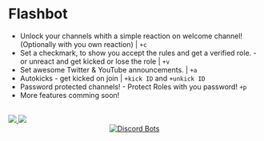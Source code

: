 # Flashbot
- Unlock your channels whith a simple reaction on welcome channel! (Optionally with you own reaction) | `+c`
- Set a checkmark, to show you accept the rules and get a verified role. - or unreact and get kicked or lose the role | `+v`
- Set awesome Twitter & YouTube announcements. | `+a`
- Autokicks - get kicked on join | `+kick ID` and `+unkick ID`
- Password protected channels! - Protect Roles with you password! `+p`
- More features comming soon!
<br/>
<a href="http://flashbot.de"><img src="https://i.imgur.com/Xb9odYL.png">
</a>
<a href="https://discord.gg/Np48ZJQ"><img src="https://discordapp.com/api/guilds/357492346490978304/embed.png?style=banner2">
</a>
<br/>
<center>
<a href="https://discordbots.org/bot/358566523796717570">
  <img src="https://discordbots.org/api/widget/358566523796717570.svg" alt="Discord Bots" />
</a>
</center>
